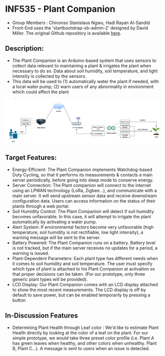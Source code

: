 # INF535 - Plant Companion

- Group Members : Chinonso Stanislaus Ngwu, Hadi Rayan Al-Sandid
- Front-End uses the 'startbootstrap-sb-admin-2' designed by David Miller. The original Github repository is available [here](https://github.com/startbootstrap/startbootstrap-sb-admin-2).

## Description:
- The Plant Companion is an Arduino-based system that uses sensors to collect data relevant to maintaining a plant & irrigates the plant when necessary to do so. Data about soil humidity, soil temperature, and light intensity is collected by the sensors.
- This data will be used to (1) automatically water the plant if needed, with a local water pump; (2) warn users of any abnormality in environment which could affect the plant

![diagram](docs/img/diagram.png)

## Target Features:
- Energy-Efficient: The Plant Companion implements Watchdog-based Duty Cycling, so that it performs its measurements & contacts a main server periodically, before going into sleep mode to conserve energy.
- Server Connection: The Plant companion will connect to the internet using an LPWAN technology (LoRa, Zigbee...), and communicate with a main server. It will send upstream sensor data and receive downstream configuration data. Users can access information on the status of their plants through a web portal.
- Soil Humidity Control: The Plant Companion will detect if soil humidity becomes unfavorable. In this case, it will attempt to irrigate the plant automatically by activating a water pump.
- Alert System: If environmental factors become very unfavorable (high temperature, soil humidity is not rectifiable, low light intensity), a warning message will be sent to the server.
- Battery Powered: The Plant Companion runs on a battery. Battery level is not tracked, but if the main server receives no updates for a period, a warning is issued.
- Plant-Dependent Parameters: Each plant type has different needs when it comes to soil humidity and soil temperature. The user must specify which type of plant is attached to his Plant Companion at activation so that proper decisions can be taken. (For our prototype, only three generic plant types will be provided).
- LCD Display: Our Plant Companion comes with an LCD display attached to show the most recent measurements. The LCD display is off by default to save power, but can be enabled temporarily by pressing a button

## In-Discussion Features
- Determining Plant Health through Leaf color : We'd like to estimate Plant Health directly by looking at the color of a leaf on the plant. For our simple prototype, we would take three preset color profile (i.e. Plant A has green leaves when healthy, and other colors when unhealthy. Plant B, Plant C...). A message is sent to users when an issue is detected.
